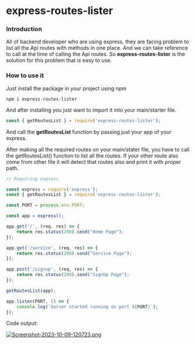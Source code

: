 # express-routes-lister

### Introduction
All of backend developer who are using express, they are facing problem to list all the Api routes with methods in one place. And we can take reference to call at the time of calling the Api routes. So **express-routes-lister** is the solution for this problem that is easy to use.

### How to use it

Just install the package in your project using npm

```
npm i express-routes-lister
```


And after installing you just want to import it into your main/starter file. 
```JavaScript
const { getRoutesList } = require('express-routes-lister');
```

And call the **getRoutesList** function by passing just your app of your express.

After making all the required routes on your main/stater file, you have to call the getRoutesList() function to list all the routes. If your other route also come from other file it will detect that routes also and print it with proper path.

```JavaScript
// Requiring express

const express = require('express');
const { getRoutesList } = require('express-routes-lister');

const PORT = process.env.PORT;

const app = express();

app.get('/', (req, res) => {
    return res.status(200).send("Home Page");
});

app.get('/service', (req, res) => {
    return res.status(200).send("Service Page");
});

app.post('/signup', (req, res) => {
    return res.status(200).send("SignUp Page");
});

getRoutesList(app);

app.listen(PORT, () => {
    console.log(`Server started running on port ${PORT}`);
});

```

Code output:

[![Screenshot-2023-10-09-120723.png](https://i.postimg.cc/wvRhDG1K/Screenshot-2023-10-09-120723.png)](https://postimg.cc/WFjFvSmS)